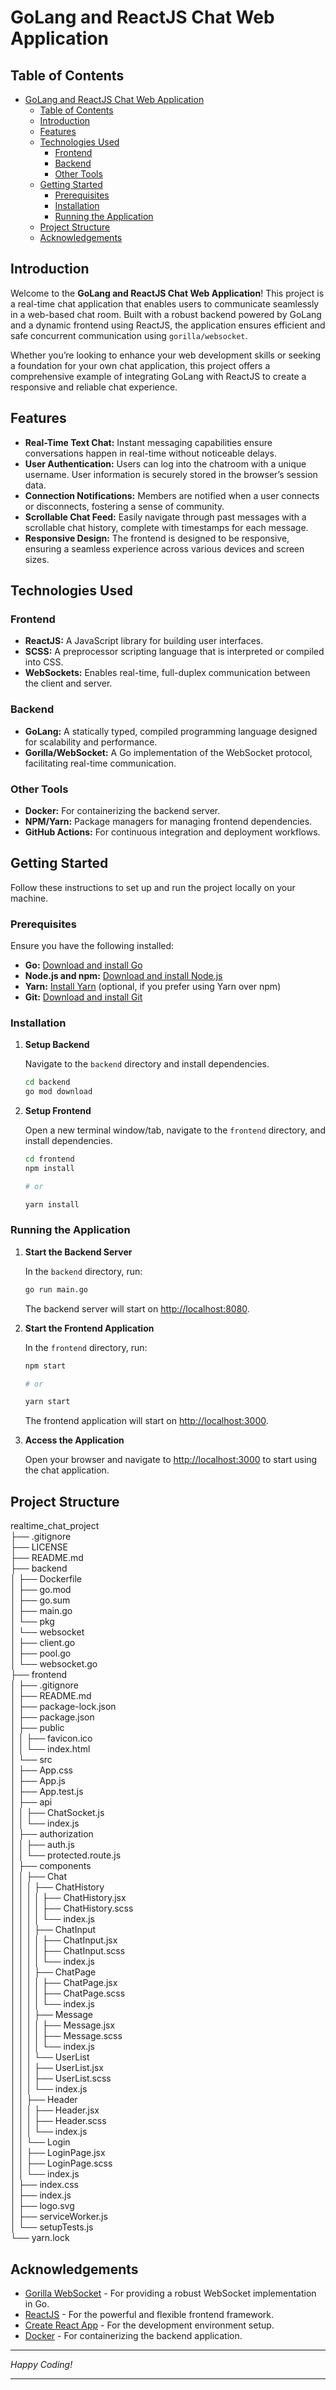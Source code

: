 # GoLang and ReactJS Chat Web Application

## Table of Contents

- [GoLang and ReactJS Chat Web Application](#golang-and-reactjs-chat-web-application)
  - [Table of Contents](#table-of-contents)
  - [Introduction](#introduction)
  - [Features](#features)
  - [Technologies Used](#technologies-used)
    - [Frontend](#frontend)
    - [Backend](#backend)
    - [Other Tools](#other-tools)
  - [Getting Started](#getting-started)
    - [Prerequisites](#prerequisites)
    - [Installation](#installation)
    - [Running the Application](#running-the-application)
  - [Project Structure](#project-structure)
  - [Acknowledgements](#acknowledgements)

## Introduction

Welcome to the **GoLang and ReactJS Chat Web Application**! This project is a real-time chat application that enables users to communicate seamlessly in a web-based chat room. Built with a robust backend powered by GoLang and a dynamic frontend using ReactJS, the application ensures efficient and safe concurrent communication using `gorilla/websocket`.

Whether you’re looking to enhance your web development skills or seeking a foundation for your own chat application, this project offers a comprehensive example of integrating GoLang with ReactJS to create a responsive and reliable chat experience.

## Features

- **Real-Time Text Chat:** Instant messaging capabilities ensure conversations happen in real-time without noticeable delays.
- **User Authentication:** Users can log into the chatroom with a unique username. User information is securely stored in the browser’s session data.
- **Connection Notifications:** Members are notified when a user connects or disconnects, fostering a sense of community.
- **Scrollable Chat Feed:** Easily navigate through past messages with a scrollable chat history, complete with timestamps for each message.
- **Responsive Design:** The frontend is designed to be responsive, ensuring a seamless experience across various devices and screen sizes.

## Technologies Used

### Frontend

- **ReactJS:** A JavaScript library for building user interfaces.
- **SCSS:** A preprocessor scripting language that is interpreted or compiled into CSS.
- **WebSockets:** Enables real-time, full-duplex communication between the client and server.

### Backend

- **GoLang:** A statically typed, compiled programming language designed for scalability and performance.
- **Gorilla/WebSocket:** A Go implementation of the WebSocket protocol, facilitating real-time communication.

### Other Tools

- **Docker:** For containerizing the backend server.
- **NPM/Yarn:** Package managers for managing frontend dependencies.
- **GitHub Actions:** For continuous integration and deployment workflows.

## Getting Started

Follow these instructions to set up and run the project locally on your machine.

### Prerequisites

Ensure you have the following installed:

- **Go:** [Download and install Go](https://golang.org/dl/)
- **Node.js and npm:** [Download and install Node.js](https://nodejs.org/)
- **Yarn:** [Install Yarn](https://classic.yarnpkg.com/en/docs/install) (optional, if you prefer using Yarn over npm)
- **Git:** [Download and install Git](https://git-scm.com/downloads)

### Installation

1. **Setup Backend**

   Navigate to the `backend` directory and install dependencies.

   ```bash
   cd backend
   go mod download
   ```

2. **Setup Frontend**

   Open a new terminal window/tab, navigate to the `frontend` directory, and install dependencies.

   ```bash
   cd frontend
   npm install

   # or

   yarn install
   ```

### Running the Application

1. **Start the Backend Server**

   In the `backend` directory, run:

   ```bash
   go run main.go
   ```

   The backend server will start on [http://localhost:8080](http://localhost:8080).

2. **Start the Frontend Application**

   In the `frontend` directory, run:

   ```bash
   npm start

   # or

   yarn start
   ```

   The frontend application will start on [http://localhost:3000](http://localhost:3000).

3. **Access the Application**

   Open your browser and navigate to [http://localhost:3000](http://localhost:3000) to start using the chat application.

## Project Structure

realtime_chat_project  
├── .gitignore  
├── LICENSE  
├── README.md  
├── backend  
│ ├── Dockerfile  
│ ├── go.mod  
│ ├── go.sum  
│ ├── main.go  
│ └── pkg  
│ └── websocket  
│ ├── client.go  
│ ├── pool.go  
│ └── websocket.go  
├── frontend  
│ ├── .gitignore  
│ ├── README.md  
│ ├── package-lock.json  
│ ├── package.json  
│ ├── public  
│ │ ├── favicon.ico  
│ │ └── index.html  
│ └── src  
│ ├── App.css  
│ ├── App.js  
│ ├── App.test.js  
│ ├── api  
│ │ ├── ChatSocket.js  
│ │ └── index.js  
│ ├── authorization  
│ │ ├── auth.js  
│ │ └── protected.route.js  
│ ├── components  
│ │ ├── Chat  
│ │ │ ├── ChatHistory  
│ │ │ │ ├── ChatHistory.jsx  
│ │ │ │ ├── ChatHistory.scss  
│ │ │ │ └── index.js  
│ │ │ ├── ChatInput  
│ │ │ │ ├── ChatInput.jsx  
│ │ │ │ ├── ChatInput.scss  
│ │ │ │ └── index.js  
│ │ │ ├── ChatPage  
│ │ │ │ ├── ChatPage.jsx  
│ │ │ │ ├── ChatPage.scss  
│ │ │ │ └── index.js  
│ │ │ ├── Message  
│ │ │ │ ├── Message.jsx  
│ │ │ │ ├── Message.scss  
│ │ │ │ └── index.js  
│ │ │ └── UserList  
│ │ │ ├── UserList.jsx  
│ │ │ ├── UserList.scss  
│ │ │ └── index.js  
│ │ ├── Header  
│ │ │ ├── Header.jsx  
│ │ │ ├── Header.scss  
│ │ │ └── index.js  
│ │ └── Login  
│ │ ├── LoginPage.jsx  
│ │ ├── LoginPage.scss  
│ │ └── index.js  
│ ├── index.css  
│ ├── index.js  
│ ├── logo.svg  
│ ├── serviceWorker.js  
│ └── setupTests.js  
└── yarn.lock

## Acknowledgements

- [Gorilla WebSocket](https://github.com/gorilla/websocket) - For providing a robust WebSocket implementation in Go.
- [ReactJS](https://reactjs.org/) - For the powerful and flexible frontend framework.
- [Create React App](https://create-react-app.dev/) - For the development environment setup.
- [Docker](https://www.docker.com/) - For containerizing the backend application.

---

_Happy Coding!_

---
